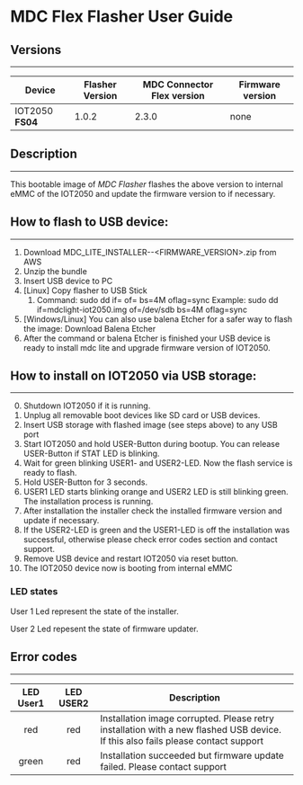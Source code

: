 # MDC Flex Flasher User Guide

## Versions

---

| Device           | Flasher Version | MDC Connector Flex version | Firmware version |
| ---------------- | --------------- | -------------------------- | ---------------- |
| IOT2050 **FS04** | 1.0.2           | 2.3.0                      | none             |

## Description

---

This bootable image of _MDC Flasher_ flashes the above version to internal eMMC of the IOT2050 and update the firmware version to if necessary.

## How to flash to USB device:

---

1. Download MDC_LITE_INSTALLER-<MDCVERSION>-<FIRMWARE_VERSION>.zip from AWS
2. Unzip the bundle
3. Insert USB device to PC
4. [Linux] Copy flasher to USB Stick
   1. Command: sudo dd if=<path to image> of=<your device> bs=4M oflag=sync
      Example: sudo dd if=mdclight-iot2050.img of=/dev/sdb bs=4M oflag=sync
5. [Windows/Linux] You can also use balena Etcher for a safer way to flash the image: Download Balena Etcher
6. After the command or balena Etcher is finished your USB device is ready to install mdc lite and upgrade firmware version of IOT2050.

## How to install on IOT2050 via USB storage:

---

0. Shutdown IOT2050 if it is running.
1. Unplug all removable boot devices like SD card or USB devices.
2. Insert USB storage with flashed image (see steps above) to any USB port
3. Start IOT2050 and hold USER-Button during bootup. You can release USER-Button if STAT LED is blinking.
4. Wait for green blinking USER1- and USER2-LED. Now the flash service is ready to flash.
5. Hold USER-Button for 3 seconds.
6. USER1 LED starts blinking orange and USER2 LED is still blinking green. The installation process is running.
7. After installation the installer check the installed firmware version and update if necessary.
8. If the USER2-LED is green and the USER1-LED is off the installation was successful, otherwise please check error codes section and contact support.
9. Remove USB device and restart IOT2050 via reset button.
10. The IOT2050 device now is booting from internal eMMC

### LED states

User 1 Led represent the state of the installer.

User 2 Led repesent the state of firmware updater.

## Error codes

---

| LED User1 | LED USER2 | Description                                                                                                                      |
| :-------: | :-------: | -------------------------------------------------------------------------------------------------------------------------------- |
|    red    |    red    | Installation image corrupted. Please retry installation with a new flashed USB device. If this also fails please contact support |
|   green   |    red    | Installation succeeded but firmware update failed. Please contact support                                                        |
